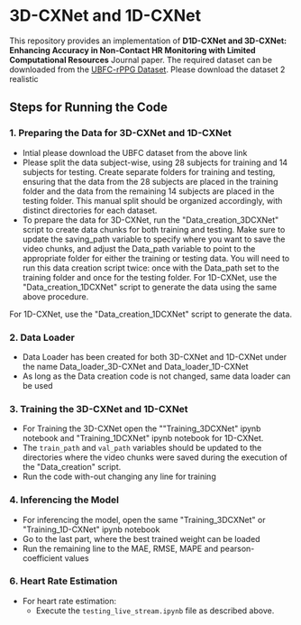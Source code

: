 # 3D-CXNet and 1D-CXNet

This repository provides an implementation of **D1D-CXNet and 3D-CXNet: Enhancing Accuracy in Non-Contact HR Monitoring with Limited Computational Resources** Journal paper. 
The required dataset can be downloaded from the [UBFC-rPPG Dataset](https://sites.google.com/view/ybenezeth/ubfcrppg). Please download the dataset 2 realistic

## Steps for Running the Code

### 1. Preparing the Data for 3D-CXNet and 1D-CXNet 
- Intial please download the UBFC dataset from the above link
- Please split the data subject-wise, using 28 subjects for training and 14 subjects for testing. Create separate folders for training and testing, ensuring that the data from the 28 subjects are placed in the training folder and the data from the remaining 14 subjects are placed in the testing folder. This manual split should be organized accordingly, with distinct directories for each dataset.
- To prepare the data for 3D-CXNet, run the "Data_creation_3DCXNet" script to create data chunks for both training and testing. Make sure to update the saving_path variable to specify where you want to save the video chunks, and adjust the Data_path variable to point
  to the appropriate folder for either the training or testing data. You will need to run this data creation script twice: once with the Data_path set to the training folder and once for the testing folder. For 1D-CXNet, use the "Data_creation_1DCXNet" script to generate
  the data using the same above procedure.


For 1D-CXNet, use the "Data_creation_1DCXNet" script to generate the data.

### 2. Data Loader
- Data Loader has been created for both 3D-CXNet and 1D-CXNet under the name Data_loader_3D-CXNet and Data_loader_1D-CXNet
- As long as the Data creation code is not changed, same data loader can be used

### 3. Training the 3D-CXNet and 1D-CXNet
- For Training the 3D-CXNet open the ""Training_3DCXNet" ipynb notebook and "Training_1DCXNet" ipynb notebook for 1D-CXNet.
- The `train_path` and `val_path` variables should be updated to the directories where the video chunks were saved during the execution of the "Data_creation" script.
-  Run the code with-out changing any line for training


### 4. Inferencing the Model
- For inferencing the model, open the same "Training_3DCXNet" or "Training_1D-CXNet" ipynb notebook
- Go to the last part, where the best trained weight can be loaded
- Run the remaining line to the MAE, RMSE, MAPE and pearson-coefficient values



### 6. Heart Rate Estimation
- For heart rate estimation:
  - Execute the `testing_live_stream.ipynb` file as described above.
